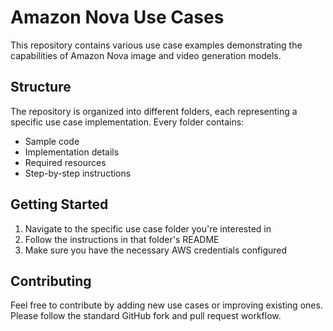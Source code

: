 # Amazon Nova Use Cases

This repository contains various use case examples demonstrating the capabilities of Amazon Nova image and video generation models.

## Structure

The repository is organized into different folders, each representing a specific use case implementation. Every folder contains:

- Sample code
- Implementation details
- Required resources
- Step-by-step instructions

## Getting Started

1. Navigate to the specific use case folder you're interested in
2. Follow the instructions in that folder's README
3. Make sure you have the necessary AWS credentials configured

## Contributing

Feel free to contribute by adding new use cases or improving existing ones. Please follow the standard GitHub fork and pull request workflow.
